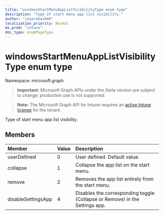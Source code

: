 ```yaml
---
title: "windowsStartMenuAppListVisibilityType enum type"
description: "Type of start menu app list visibility."
author: "jaiprakashmb"
localization_priority: Normal
ms.prod: "intune"
doc_type: enumPageType
---
```


# windowsStartMenuAppListVisibilityType enum type

Namespace: microsoft.graph

> **Important:** Microsoft Graph APIs under the /beta version are subject to change; production use is not supported.

> **Note:** The Microsoft Graph API for Intune requires an [active Intune license](https://go.microsoft.com/fwlink/?linkid=839381) for the tenant.

Type of start menu app list visibility.

## Members
|Member|Value|Description|
|:---|:---|:---|
|userDefined|0|User defined. Default value.|
|collapse|1|Collapse the app list on the start menu.|
|remove|2|Removes the app list entirely from the start menu.|
|disableSettingsApp|4|Disables the corresponding toggle (Collapse or Remove) in the Settings app.|
